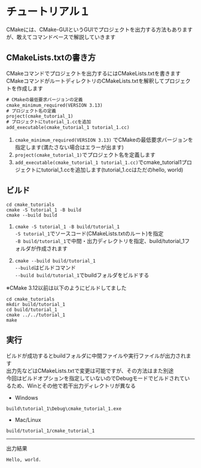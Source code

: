 # チュートリアル１
CMakeには、CMake-GUIというGUIでプロジェクトを出力する方法もありますが、敢えてコマンドベースで解説していきます

## CMakeLists.txtの書き方

CMakeコマンドでプロジェクトを出力するにはCMakeLists.txtを書きます  
CMakeコマンドがルートディレクトリのCMakeLists.txtを解釈してプロジェクトを作成します  

```CMake:tutorial_1/CMakeLists.txt
# CMakeの最低要求バージョンの定義
cmake_minimum_required(VERSION 3.13)
# プロジェクト名の定義
project(cmake_tutorial_1)
# プロジェクトにtutorial_1.ccを追加
add_executable(cmake_tutorial_1 tutorial_1.cc)
```

1. `cmake_minimum_required(VERSION 3.13)` でCMakeの最低要求バージョンを指定します(満たさない場合はエラーが出ます)   
2. `project(cmake_tutorial_1)`でプロジェクト名を定義します  
3. `add_executable(cmake_tutorial_1 tutorial_1.cc)`でcmake_tutorial1プロジェクトにtutorial_1.ccを追加します(tutorial_1.ccはただのhello, world)  

## ビルド

```
cd cmake_tutorials
cmake -S tutorial_1 -B build
cmake --build build
```

1. `cmake -S tutorial_1 -B build/tutorial_1`  
    `-S tutorial_1`でソースコード(CMakeLists.txtのルート)を指定  
    `-B build/tutorial_1`で中間・出力ディレクトリを指定、build/tutorial_1フォルダが作成されます

2. `cmake --build build/tutorial_1`  
    `--build`はビルドコマンド  
    `--build build/tutorial_1`でbuildフォルダをビルドする  

※CMake 3.12以前は以下のようにビルドしてました  

```
cd cmake_tutorials
mkdir build/tutorial_1
cd build/tutorial_1
cmake ../../tutorial_1
make
```

## 実行
ビルドが成功するとbuildフォルダに中間ファイルや実行ファイルが出力されます  
出力先などはCMakeLists.txtで変更は可能ですが、その方法はまた別途  
今回はビルドオプションを指定していないのでDebugモードでビルドされているため、Winとその他で若干出力ディレクトリが異なる  
- Windows

```
build\tutorial_1\Debug\cmake_tutorial_1.exe
```

- Mac/Linux

```
build/tutorial_1/cmake_tutorial_1
```

---
出力結果
```
Hello, world.
```
